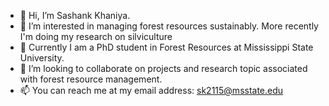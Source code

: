 - 👋 Hi, I’m Sashank Khaniya. 
- 👀 I’m interested in managing forest resources sustainably. More recently I'm doing my research on silviculture
- 🌱 Currently I am a PhD student in Forest Resources at Mississippi State University.
- 💞️ I’m looking to collaborate on projects and research topic associated with forest resource management. 
- 📫 You can reach me at my email address: sk2115@msstate.edu


<!---
SsakKhaniya/SsakKhaniya is a ✨ special ✨ repository because its `README.md` (this file) appears on your GitHub profile.
You can click the Preview link to take a look at your changes.
--->
